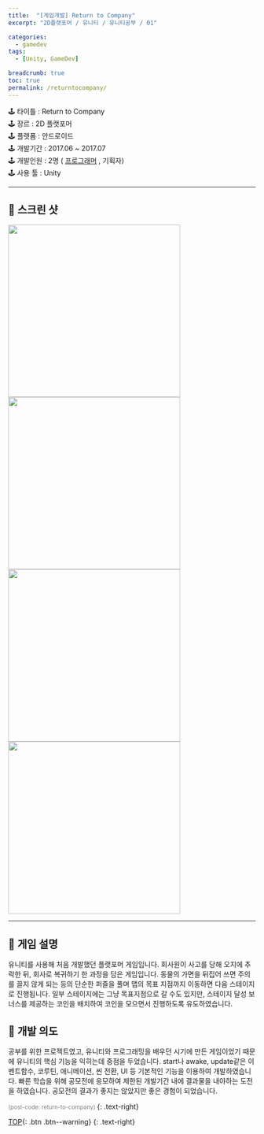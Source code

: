 ```yaml
---
title:  "[게임개발] Return to Company"
excerpt: "2D플랫포머 / 유니티 / 유니티공부 / 01"

categories:
  - gamedev
tags:
  - [Unity, GameDev]

breadcrumb: true
toc: true
permalink: /returntocompany/
---
```


<div class="notice--warning" markdown=1>
🕹 타이틀 : Return to Company <br>
🕹 장르 : 2D 플랫포머   <br>
🕹 플랫폼 : 안드로이드   <br>
🕹 개발기간 : 2017.06 ~ 2017.07   <br>
🕹 개발인원 : 2명 ( <u>프로그래머</u> , 기획자)   <br>
🕹 사용 툴 : Unity   <br>
 </div>
 
 --- 

## 🔸 스크린 샷

<div>
<img width="350" src = "https://user-images.githubusercontent.com/45874696/67117458-b53a9700-f21d-11e9-9e04-470e84b9a94c.JPG">
<img width="350" src = "https://user-images.githubusercontent.com/45874696/67117457-b4a20080-f21d-11e9-8590-10dc805fb49d.JPG">
 </div> <div>
<img width="350" src = "https://user-images.githubusercontent.com/45874696/67117452-b4a20080-f21d-11e9-9ac3-dd4f007dd41d.JPG">
<img width="350" src = "https://user-images.githubusercontent.com/45874696/67117455-b4a20080-f21d-11e9-8e58-60527ce76e52.JPG">
</div>

---



## 🔸 게임 설명 
유니티를 사용해 처음 개발했던 플랫포머 게임입니다. 회사원이 사고를 당해 오지에 추락한 뒤, 회사로 복귀하기 한 과정을 담은 게임입니다. 동물의 가면을 뒤집어 쓰면 주의를 끌지 않게 되는 등의 단순한 퍼즐을 풀며 맵의 목표 지점까지 이동하면 다음 스테이지로 진행됩니다. 일부 스테이지에는 그냥 목표지점으로 갈 수도 있지만, 스테이지 달성 보너스를 제공하는 코인을 배치하여 코인을 모으면서 진행하도록 유도하였습니다.


## 🔸 개발 의도
공부를 위한 프로젝트였고, 유니티와 프로그래밍을 배우던 시기에 만든 게임이었기 때문에 유니티의 핵심 기능을 익히는데 중점을 두었습니다. start나 awake, update같은 이벤트함수, 코루틴, 애니메이션, 씬 전환, UI 등 기본적인 기능을 이용하여 개발하였습니다. 빠른 학습을 위해 공모전에 응모하여 제한된 개발기간 내에 결과물을 내야하는 도전을 하였습니다. 공모전의 결과가 좋지는 않았지만 좋은 경험이 되었습니다.



<small style ="color:gray;">(post-code: return-to-company) </small> 
 {: .text-right}

[TOP](#){: .btn .btn--warning} 
{: .text-right}